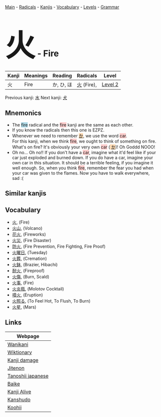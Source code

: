 <style> bigfont {font-size: 100px}</style>
[Main](../index.md) -
[Radicals](../radicals.md) -
[Kanjis](../kanjis.md) -
[Vocabulary](../vocabulary.md) -
[Levels](../levels.md) -
[Grammar](../grammar.md)
# <bigfont> 火</bigfont> - Fire 

| Kanji | Meanings | Reading | Radicals | Level |
| --- | --- | --- | --- | --- |
| 火 | Fire | か, ひ, ほ | [火](../radicals/火.md) (Fire),  | [Level 2](../levels/wk_level2.md) |

Previous kanji: [水](水.md) Next kanji: [犬](犬.md) 

## Mnemonics
 * The <span style="background-color:#ADD8E6"> fire</span> radical and the <span style="background-color:#ffcccb"> fire</span> kanji are the same as each other.
* If you know the radicals then this one is EZPZ.
* Whenever we need to remember <span style="background-color:#fed8b1"> [か](https://jisho.org/search/か)</span>, we use the word <span style="background-color:#ffcccb"> car</span>.<br />For this kanji, when we think <span style="background-color:#ffcccb"> fire</span>, we ought to think of something on fire. What's on fire? It's obviously your very own <span style="background-color:#ffcccb"> car</span> (<span style="background-color:#fed8b1"> [か](https://jisho.org/search/か)</span>)! Oh Goddd NOOO!
* Oh no... Oh no!! If you don't have a <span style="background-color:#ffcccb"> car</span>, imagine what it'd feel like if your car just exploded and burned down. If you do have a car, imagine your own car in this situation. It should be a terrible feeling, if you imagine it well enough. So, when you think <span style="background-color:#ffcccb"> fire</span>, remember the fear you had when your car was given to the flames. Now you have to walk everywhere, sad :(


## Similar kanjis
 


## Vocabulary
 * [火](../vocabulary/火.md), (Fire)
* [火山](../vocabulary/火.md), (Volcano)
* [花火](../vocabulary/火.md), (Fireworks)
* [火災](../vocabulary/火.md), (Fire Disaster)
* [防火](../vocabulary/火.md), (Fire Prevention, Fire Fighting, Fire Proof)
* [火曜日](../vocabulary/火.md), (Tuesday)
* [火葬](../vocabulary/火.md), (Cremation)
* [火鉢](../vocabulary/火.md), (Brazier, Hibachi)
* [耐火](../vocabulary/火.md), (Fireproof)
* [火傷](../vocabulary/火.md), (Burn, Scald)
* [火事](../vocabulary/火.md), (Fire)
* [火炎瓶](../vocabulary/火.md), (Molotov Cocktail)
* [噴火](../vocabulary/火.md), (Eruption)
* [火照る](../vocabulary/火.md), (To Feel Hot, To Flush, To Burn)
* [火星](../vocabulary/火.md), (Mars)



## Links 

| Webpage |
| --- |
| [Wanikani          ](https://www.wanikani.com/kanji/火) |
| [Wiktionary        ](https://en.wiktionary.org/wiki/火) |
| [Kanji damage      ](http://www.kanjidamage.com/kanji/search?utf8=✓&q=火) |
| [Jitenon           ](https://jitenon.com/kanji/火) |
| [Tanoshii japanese ](https://www.tanoshiijapanese.com/dictionary/kanji.cfm?k=火) |
| [Baike             ](https://baike.baidu.com/item/火) |
| [Kanji Alive       ](https://app.kanjialive.com/火) |
| [Kanshudo          ](https://www.kanshudo.com/searchmn?q=火) |
| [Koohii            ](https://kanji.koohii.com/study/kanji/火) |
